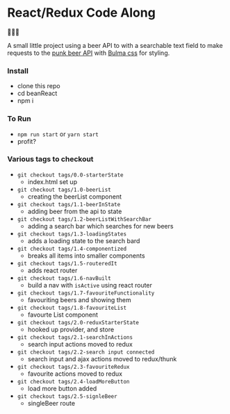 # React/Redux Code Along


🎉👯👻

A small little project using a beer API to with a searchable text field to make requests to the [punk beer API](https://punkapi.com/documentation/v2) with [Bulma css](http://bulma.io/) for styling.

### Install
* clone this repo
* cd beanReact
* npm i 

### To Run
* `npm run start` or `yarn start`
* profit?

### Various tags to checkout
* `git checkout tags/0.0-starterState`
  * index.html set up
* `git checkout tags/1.0-beerList`
  * creating the beerList component
* `git checkout tags/1.1-beerInState`
  * adding beer from the api to state
* `git checkout tags/1.2-beerListWithSearchBar`
  * adding a search bar which searches for new beers
* `git checkout tags/1.3-loadingStates`
  * adds a loading state to the search bard
* `git checkout tags/1.4-componentized`
  * breaks all items into smaller components
* `git checkout tags/1.5-routeredIt`
  * adds react router
* `git checkout tags/1.6-navBuilt`
  * build a nav with `isActive` using react router
* `git checkout tags/1.7-favouriteFunctionality`
  * favouriting beers and showing them
* `git checkout tags/1.8-favouriteList`
  * favourte List component
* `git checkout tags/2.0-reduxStarterState`
  * hooked up provider, and store
* `git checkout tags/2.1-searchInActions`
  * search input actions moved to redux
* `git checkout tags/2.2-search input connected`
  * search input and ajax actions moved to redux/thunk
* `git checkout tags/2.3-favouriteRedux`
  * favourite actions moved to redux
* `git checkout tags/2.4-loadMoreButton`
  * load more button added
* `git checkout tags/2.5-signleBeer`
  * singleBeer route